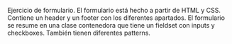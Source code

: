 Ejercicio de formulario.
El formulario está hecho a partir de HTML y CSS.
Contiene un header y un footer con los diferentes apartados.
El formulario se resume en una clase contenedora que tiene un fieldset con inputs y checkboxes. También tienen diferentes patterns.